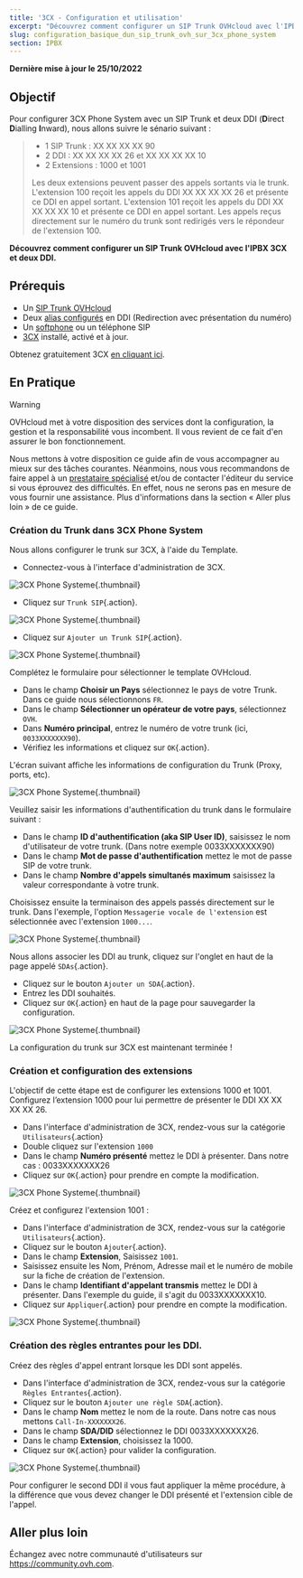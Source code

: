 ```yaml
---
title: '3CX - Configuration et utilisation'
excerpt: "Découvrez comment configurer un SIP Trunk OVHcloud avec l'IPBX 3CX et deux DDI"
slug: configuration_basique_dun_sip_trunk_ovh_sur_3cx_phone_system
section: IPBX
---
```


**Dernière mise à jour le 25/10/2022**

## Objectif

Pour configurer 3CX Phone System avec un SIP Trunk et deux DDI (**D**irect **D**ialling **I**nward), nous allons suivre le sénario suivant : 

>
> - 1 SIP Trunk : XX XX XX XX 90
> - 2 DDI : XX XX XX XX 26 et XX XX XX XX 10
> - 2 Extensions : 1000 et 1001
>
> Les deux extensions peuvent passer des appels sortants via le trunk. 
> L'extension 100 reçoit les appels du DDI XX XX XX XX 26 et présente ce DDI en appel sortant.
> L'extension 101 reçoit les appels du DDI XX XX XX XX 10 et présente ce DDI en appel sortant.
> Les appels reçus directement sur le numéro du trunk sont redirigés vers le répondeur de l'extension 100.
>

**Découvrez comment configurer un SIP Trunk OVHcloud avec l'IPBX 3CX et deux DDI.**

## Prérequis

- Un [SIP Trunk OVHcloud](https://www.ovhtelecom.fr/telephonie/sip-trunk/)
- Deux [alias configurés](https://docs.ovh.com/fr/voip/creer-redirection-avec-presentation/) en DDI (Redirection avec présentation du numéro)
- Un [softphone](https://docs.ovh.com/fr/voip/enregistrer-ligne-sip-softphone/) ou un téléphone SIP
- [3CX](https://www.3cx.fr/) installé, activé et à jour. 

Obtenez gratuitement 3CX [en cliquant ici](https://www.3cx.fr/pabx/download-pabx-ip/).

## En Pratique

> [!warning]
> 
> OVHcloud met à votre disposition des services dont la configuration, la gestion et la responsabilité vous incombent. Il vous revient de ce fait d'en assurer le bon fonctionnement.
>
> Nous mettons à votre disposition ce guide afin de vous accompagner au mieux sur des tâches courantes. Néanmoins, nous vous recommandons de faire appel à un [prestataire spécialisé](https://partner.ovhcloud.com/fr/) et/ou de contacter l'éditeur du service si vous éprouvez des difficultés. En effet, nous ne serons pas en mesure de vous fournir une assistance. Plus d'informations dans la section « Aller plus loin » de ce guide.
>

### Création du Trunk dans 3CX Phone System

Nous allons configurer le trunk sur 3CX, à l'aide du Template. 

- Connectez-vous à l'interface d'administration de 3CX.

![3CX Phone Systeme](images/3cx_phone_system-login.png){.thumbnail}

- Cliquez sur `Trunk SIP`{.action}.

![3CX Phone Systeme](images/3cx_phone_system-trunk01.png){.thumbnail}

- Cliquez sur `Ajouter un Trunk SIP`{.action}.

![3CX Phone Systeme](images/3cx_phone_system-trunk02.png){.thumbnail}

Complétez le formulaire pour sélectionner le template OVHcloud. 

- Dans le champ **Choisir un Pays** sélectionnez le pays de votre Trunk. Dans ce guide nous sélectionnons `FR`.
- Dans le champ **Sélectionner un opérateur de votre pays**, sélectionnez `OVH`.
- Dans **Numéro principal**, entrez le numéro de votre trunk (ici, `0033XXXXXXX90`).
- Vérifiez les informations et cliquez sur `OK`{.action}.

L'écran suivant affiche les informations de configuration du Trunk (Proxy, ports, etc).

![3CX Phone Systeme](images/3cx_phone_system-trunk03.png){.thumbnail}

Veuillez saisir les informations d'authentification du trunk dans le formulaire suivant : 

- Dans le champ **ID d'authentification (aka SIP User ID)**, saisissez le nom d'utilisateur de votre trunk. (Dans notre exemple 0033XXXXXXX90)
- Dans le champ **Mot de passe d'authentification** mettez le mot de passe SIP de votre trunk. 
- Dans le champ **Nombre d'appels simultanés maximum** saisissez la valeur correspondante à votre trunk. 

Choisissez ensuite la terminaison des appels passés directement sur le trunk. Dans l'exemple, l'option `Messagerie vocale de l'extension` est sélectionnée avec l'extension `1000...`. 

![3CX Phone Systeme](images/3cx_phone_system-trunk04.png){.thumbnail}

Nous allons associer les DDI au trunk, cliquez sur l'onglet en haut de la page appelé `SDAs`{.action}.

- Cliquez sur le bouton `Ajouter un SDA`{.action}.
- Entrez les DDI souhaités.
- Cliquez sur `OK`{.action} en haut de la page pour sauvegarder la configuration.

![3CX Phone Systeme](images/3cx_phone_system-trunk07.png){.thumbnail}

La configuration du trunk sur 3CX est maintenant terminée !

### Création et configuration des extensions

L'objectif de cette étape est de configurer les extensions 1000 et 1001.
Configurez l’extension 1000 pour lui permettre de présenter le DDI XX XX XX XX 26.

- Dans l'interface d'administration de 3CX, rendez-vous sur la catégorie `Utilisateurs`{.action}
- Double cliquez sur l'extension `1000`
- Dans le champ **Numéro présenté** mettez le DDI à présenter. Dans notre cas : 0033XXXXXXX26
- Cliquez sur `OK`{.action} pour prendre en compte la modification.

![3CX Phone Systeme](images/3cx_phone_system-trunk05.png){.thumbnail}

Créez et configurez l'extension 1001 :

- Dans l'interface d'administration de 3CX, rendez-vous sur la catégorie `Utilisateurs`{.action}.
- Cliquez sur le bouton `Ajouter`{.action}.
- Dans le champ **Extension**, Saisissez `1001`.
- Saisissez ensuite les Nom, Prénom, Adresse mail et le numéro de mobile sur la fiche de création de l'extension. 
- Dans le champ **Identifiant d'appelant transmis** mettez le DDI à présenter. Dans l'exemple du guide, il s'agit du 0033XXXXXXX10.
- Cliquez sur `Appliquer`{.action} pour prendre en compte la modification.

![3CX Phone Systeme](images/3cx_phone_system-trunk06.png){.thumbnail}

### Création des règles entrantes pour les DDI.

Créez des règles d'appel entrant lorsque les DDI sont appelés. 

- Dans l'interface d'administration de 3CX, rendez-vous sur la catégorie `Règles Entrantes`{.action}.
- Cliquez sur le bouton `Ajouter une règle SDA`{.action}.
- Dans le champ **Nom** mettez le nom de la route. Dans notre cas nous mettons `Call-In-XXXXXXX26`.
- Dans le champ **SDA/DID** sélectionnez le DDI 0033XXXXXXX26.
- Dans le champ **Extension**, choisissez la 1000.
- Cliquez sur `OK`{.action} pour valider la configuration.

![3CX Phone Systeme](images/3cx_phone_system-trunk08.png){.thumbnail}

Pour configurer le second DDI il vous faut appliquer la même procédure, à la différence que vous devez changer le DDI présenté et l'extension cible de l'appel.

## Aller plus loin

Échangez avec notre communauté d'utilisateurs sur <https://community.ovh.com>.
